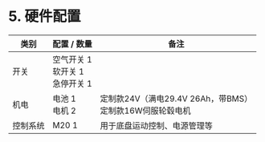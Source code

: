 ﻿# 5.	硬件配置

| 类别   | 配置 / 数量                            | 备注                        |
|------|------------------------------------|---------------------------|
| 开关   | 空气开关  1<br>软开关     1<br>急停开关  1    |                   
| 机电   | 电池         1<br>电机         2       | 定制款24V（满电29.4V 26Ah，带BMS）<br>定制款16W伺服轮毂电机     |
| 控制系统 | M20        1                       | 用于底盘运动控制、电源管理等  